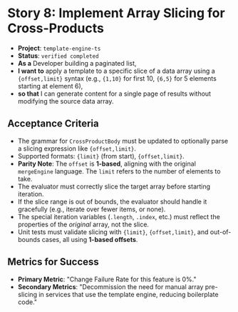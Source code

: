 # Story 8: Implement Array Slicing for Cross-Products

- **Project**: `template-engine-ts`
- **Status**: `verified completed`
- **As a** Developer building a paginated list,
- **I want to** apply a template to a specific slice of a data array using a `{offset,limit}` syntax (e.g., `{1,10}` for first 10, `{6,5}` for 5 elements starting at element 6),
- **so that** I can generate content for a single page of results without modifying the source data array.

## Acceptance Criteria

- The grammar for `CrossProductBody` must be updated to optionally parse a slicing expression like `{offset,limit}`.
- Supported formats: `{limit}` (from start), `{offset,limit}`.
- **Parity Note**: The `offset` is **1-based**, aligning with the original `mergeEngine` language. The `limit` refers to the number of elements to take.
- The evaluator must correctly slice the target array before starting iteration.
- If the slice range is out of bounds, the evaluator should handle it gracefully (e.g., iterate over fewer items, or none).
- The special iteration variables (`.length`, `.index`, etc.) must reflect the properties of the _original_ array, not the slice.
- Unit tests must validate slicing with `{limit}`, `{offset,limit}`, and out-of-bounds cases, all using **1-based offsets**.

## Metrics for Success

- **Primary Metric**: "Change Failure Rate for this feature is 0%."
- **Secondary Metrics**: "Decommission the need for manual array pre-slicing in services that use the template engine, reducing boilerplate code."
